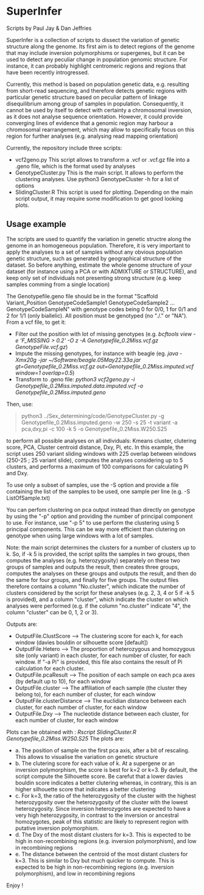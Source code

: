 # SuperInfer
Scripts by Paul Jay & Dan Jeffries

SuperInfer is a collection of scripts to dissect the variation of genetic structure along the genome. Its first aim is to detect regions of the genome that may include inversion polymorphisms or supergenes, but it can be used to detect any peculiar change in population genomic structure. For instance, it can probably highlight centromeric regions and regions that have been recently introgressed.

Currently, this method is based on population genetic data, e.g. resulting from short-read sequencing, and therefore detects genetic regions with particular genetic structure based on peculiar pattern of linkage disequilibrium among group of samples in population. Consequently, it cannot be used by itself to detect with certainty a chromosomal inversion, as it does not analyse sequence orientation. However, it could provide converging lines of evidence that a genomic region may harbour a chromosomal rearrangement, which may allow to specifically focus on this region for further analyses (e.g. analysing read mapping orientation)  

Currently, the repository include three scripts:
 -  vcf2geno.py This script allows to transform a .vcf or .vcf.gz file into a .geno file, which is the format used by analyses
 -  GenotypeCluster.py This is the main script. It allows to perform the clustering analyses. Use python3 GenotypeCluster -h for a list of options
 -  SlidingCluster.R This script is used for plotting. Depending on the main script output, it may require some modification to get good looking plots.
	
## Usage example
The scripts are used to quantify the variation in genetic structre along the genome in an homogeneous population. Therefore, it is very important to apply the analyses to a set of samples without any obvious population genetic structure, such as generated by geographical structure of the dataset. So before anything, estimate the whole genome structure of your dataset (for instance using a PCA or with ADMIXTURE or STRUCTURE), and keep only set of individuals not presenting strong structure (e.g. keep samples comming from a single location)

The Genotypefile.geno file should be in the format "Scaffold Variant\_Position GenotypeCodeSample1 GenotypeCodeSample2 ... GenotypeCodeSampleN" with genotype codes being 0 for 0/0, 1 for 0/1 and 2 for 1/1 (only biallelic). All position must be genotyped (no "./." or "NA"). From a vcf file, to get it: 
 - Filter out the position with lot of missing genotypes (e.g.  *bcftools view -e 'F\_MISSING > 0.2' -O z -A Genotypefile\_0.2Miss.vcf.gz GenotypeFile.vcf.gz*)
 - Impute the missing genotypes, for instance with beagle (eg. *java -Xmx20g -jar ~/Software/beagle.05May22.33a.jar  gt=Genotypefile\_0.2Miss.vcf.gz out=Genotypefile\_0.2Miss.imputed.vcf window=1 overlap=0.5*)
 - Transform to .geno file: *python3 vcf2geno.py -i Genotypefile\_0.2Miss.imputed.data.imputed.vcf -o Genotypefile\_0.2Miss.imputed.geno*

Then, use:
 > python3 ../Sex_determining/code/GenotypeCluster.py -g Genotypefile\_0.2Miss.imputed.geno -w 250 -s 25 -t variant -a pca,dxy,pi -c 100 -k 5 -o Genotypefile\_0.2Miss.W250.S25 

to perform all possible analyses on all individuals: Kmeans cluster, clutering score, PCA, Cluster centroid distance, Dxy, Pi, etc. In this example, the script uses 250 variant sliding windows with 225 overlap between windows (250-25 ; 25 variant slide), computes the analyses considering up to 5 clusters, and performs a maximum of 100 comparisons for calculating Pi and Dxy.

To use only a subset of samples, use the -S option and provide a file containing the list of the samples to be used, one sample per line (e.g. -S ListOfSample.txt)

You can perfom clustering on pca output instead than directly on genotype by using the "-p" option and providing the number of principal component to use. For instance, use "-p 5" to use perform the clustering using 5 principal components. This can be way more efficient than clutering on genotype when using large windows with a lot of samples.

Note: the main script determines the clusters for a number of clusters up to k. So, if -k 5 is provided, the script splits the samples in two groups, then computes the analyses (e.g. heterozygosity) separately on these two groups of samples and outputs the result, then creates three groups, computes the analyses on these groups and outputs the result, and then do the same for four groups, and finally for five groups. The output files therefore contains a column "No.cluster", which indicate the number of clusters considered by the script for these analyses  (e.g. 2, 3, 4 or 5 if -k 5 is provided), and a column "cluster", which indicate the cluster on which analyses were performed (e.g. if the column "no.cluster" indicate "4", the column "cluster" can be 0, 1, 2 or 3).

Outputs are:
 - OutputFile.ClustScore --> The clustering score for each k, for each window  (davies bouldin or silhouette score [default])
 - OutputFile.Hetero --> The proportion of heterozygous and homozygous site (only variant) in each cluster, for each number of cluster, for each window. If "-a Pi" is provided, this file also contains the result of Pi calculation for each cluster.
 - OutputFile.pcaResult --> The position of each sample on each pca axes (by default up to 10), for each window
 - OutputFile.cluster --> The affiliation of each sample (the cluster they belong to), for each number of cluster, for each window
 - OutputFile.clusterDistance --> The euclidian distance between each cluster, for each number of cluster, for each window
 - OutputFile.Dxy --> The nucleotide distance between each cluster, for each number of cluster, for each window

Plots can be obtained with : *Rscript SlidingCluster.R Genotypefile\_0.2Miss.W250.S25*
The plots are: 
 - a. The position of sample on the first pca axis, after a bit of rescaling. This allows to visualise the variation on genetic structure
 - b. The clutering score for each value of k. At a supergene or an inversion polymorphism, the score is best for k=2 or k=3. By default, the script compute the Silhouette score. Be carefut that a lower davies bouldin score indicates a better clutering whereas, in contrary, this is an higher silhouette score that indicates a better clustering
 - c. For k=3, the ratio of the heterozygosity of the cluster with the highest heterozygosity over the heterozygosity of the cluster with the lowest heterozygosity. Since inversion heterozygotes are expected to have a very high heterozygosity, in contrast to the inversion or ancestral homozygotes, peak of this statistic are likely to represent region with putative inversion polymorphism.
 - d. The Dxy of the most distant clusters for k=3. This is expected to be high in non-recombining regions (e.g. inversion polymorphism), and low in recombining regions
 - e. The distance between the centroid of the most distant clusters for k=3. This is similar to Dxy but much quicker to compute. This is expected to be high in non-recombining regions (e.g. inversion polymorphism), and low in recombining regions

Enjoy !
